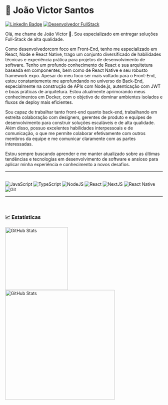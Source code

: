 # 🎈 João Victor Santos

[![LinkedIn Badge](https://img.shields.io/badge/linkedin--%2300EBEB?style=for-the-badge&logo=linkedin&logoColor=white)](https://www.linkedin.com/in/jo%C3%A3o-victor-oliveira-santos-3b8aa1203/)
[![Desenvolvedor FullStack](https://img.shields.io/badge/desenvolvedor%20Fullstack--%FF0000?style=for-the-badge&logoColor=white)](https://github.com/jvsantos1)


Olá, me chame de João Victor 👋. 
Sou especializado em entregar soluções Full-Stack de alta qualidade.

Como desenvolvedorcom foco em Front-End, tenho me especializado em React, Node e React Native, trago um conjunto diversificado de habilidades técnicas e experiência prática para projetos de desenvolvimento de software. Tenho um profundo conhecimento de React e sua arquitetura baseada em componentes, bem como de React Native e seu robusto framework expo. Apesar do meu foco ser mais voltado para o Front-End, estou constantemente me aprofundando no universo do Back-End, especialmente na construção de APIs com Node.js, autenticação com JWT e boas práticas de arquitetura. Estou atualmente aprimorando meus conhecimentos em Docker, com o objetivo de dominar ambientes isolados e fluxos de deploy mais eficientes.

Sou capaz de trabalhar tanto front-end quanto back-end, trabalhando em estreita colaboração com designers, gerentes de produto e equipes de desenvolvimento para construir soluções escaláveis ​​e de alta qualidade. Além disso, possuo excelentes habilidades interpessoais e de comunicação, o que me permite colaborar efetivamente com outros membros da equipe e me comunicar claramente com as partes interessadas.

Estou sempre buscando aprender e me manter atualizado sobre as últimas tendências e tecnologias em desenvolvimento de software e ansioso para aplicar minha experiência e conhecimento a novos desafios.

---


 <div style="display: inline_block"><br>
<img alt="JavaScript" src="https://img.shields.io/badge/javascript%20-%23323330.svg?&style=for-the-badge&logo=javascript&logoColor=%23F7DF1E"/>
<img alt="TypeScript" src="https://img.shields.io/badge/typescript%20-%23007ACC.svg?&style=for-the-badge&logo=typescript&logoColor=white"/>
<img alt="NodeJS" src="https://img.shields.io/badge/node.js%20-%2343853D.svg?&style=for-the-badge&logo=node.js&logoColor=white"/>
<img alt="React" src="https://img.shields.io/badge/react%20-%2320232a.svg?&style=for-the-badge&logo=react&logoColor=%2361DAFB"/>
<img alt="NextJS" src="https://img.shields.io/badge/next.js-000000?style=for-the-badge&logo=next.js&logoColor=white">
<img alt="React Native" src="https://img.shields.io/badge/react_native-61DAFB?style=for-the-badge&logo=react&logoColor=white">
<img alt="Git" src="https://img.shields.io/badge/git%20-%23F05033.svg?&style=for-the-badge&logo=git&logoColor=white"/>
</div>

---

<br/>

### 📈 Estatísticas
<p>
  <img 
    align="left" 
    alt="GitHub Stats" 
    height="200" 
    style="padding-right: 5px;"
    src="https://github-readme-stats.vercel.app/api/top-langs/?username=jvsantos1&theme=algolia&layout=compact&custom_title=Tecnologias&langs_conunt=9"
  />

  <img 
    align="left" 
    alt="GitHub Stats" 
    width="350"
    src="https://github-readme-streak-stats.herokuapp.com/?user=jvsantos1&theme=algolia" 
  />  
</p>